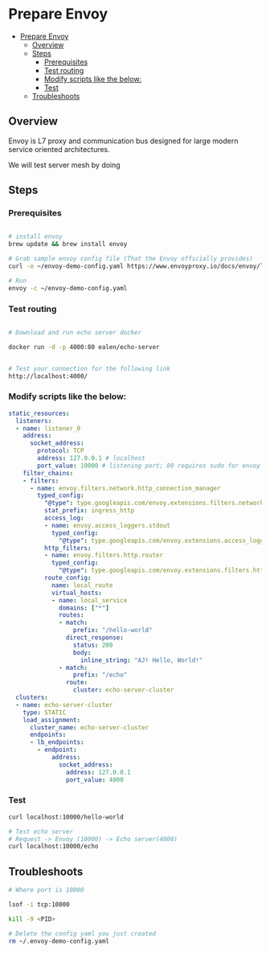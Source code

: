# Prepare Envoy

<!-- TOC -->

- [Prepare Envoy](#prepare-envoy)
  - [Overview](#overview)
  - [Steps](#steps)
    - [Prerequisites](#prerequisites)
    - [Test routing](#test-routing)
    - [Modify scripts like the below:](#modify-scripts-like-the-below)
    - [Test](#test)
  - [Troubleshoots](#troubleshoots)

<!-- /TOC -->

## Overview

Envoy is L7 proxy and communication bus designed for large modern service oriented architectures.

We will test server mesh by doing


## Steps

### Prerequisites

```sh

# install envoy
brew update && brew install envoy

# Grab sample envoy config file (That the Envoy officially provides)
curl -o ~/envoy-demo-config.yaml https://www.envoyproxy.io/docs/envoy/latest/_downloads/92dcb9714fb6bc288d042029b34c0de4/envoy-demo.yaml

# Run
envoy -c ~/envoy-demo-config.yaml

```

### Test routing
```sh

# Download and run echo server docker

docker run -d -p 4000:80 ealen/echo-server


# Test your connection for the following link
http://localhost:4000/

```

### Modify scripts like the below:
```yaml
static_resources:
  listeners:
  - name: listener_0
    address:
      socket_address:
        protocol: TCP
        address: 127.0.0.1 # localhost
        port_value: 10000 # listening port; 80 requires sudo for envoy
    filter_chains:
    - filters:
      - name: envoy.filters.network.http_connection_manager
        typed_config:
          "@type": type.googleapis.com/envoy.extensions.filters.network.http_connection_manager.v3.HttpConnectionManager
          stat_prefix: ingress_http
          access_log:
          - name: envoy.access_loggers.stdout
            typed_config:
              "@type": type.googleapis.com/envoy.extensions.access_loggers.stream.v3.StdoutAccessLog
          http_filters:
          - name: envoy.filters.http.router
            typed_config:
              "@type": type.googleapis.com/envoy.extensions.filters.http.router.v3.Router
          route_config:
            name: local_route
            virtual_hosts:
            - name: local_service
              domains: ["*"]
              routes:
              - match:
                  prefix: "/hello-world"
                direct_response:
                  status: 200
                  body:
                    inline_string: "AJ! Hello, World!"
              - match:
                  prefix: "/echo"
                route:
                  cluster: echo-server-cluster
  clusters:
  - name: echo-server-cluster
    type: STATIC
    load_assignment:
      cluster_name: echo-server-cluster
      endpoints:
      - lb_endpoints:
        - endpoint:
            address:
              socket_address:
                address: 127.0.0.1
                port_value: 4000

```

### Test
```sh
curl localhost:10000/hello-world

# Test echo server
# Request -> Envoy (10000) -> Echo server(4000)
curl localhost:10000/echo


```

## Troubleshoots

```sh
# Where port is 10000

lsof -i tcp:10000

kill -9 <PID>

# Delete the config yaml you just created
rm ~/.envoy-demo-config.yaml

```